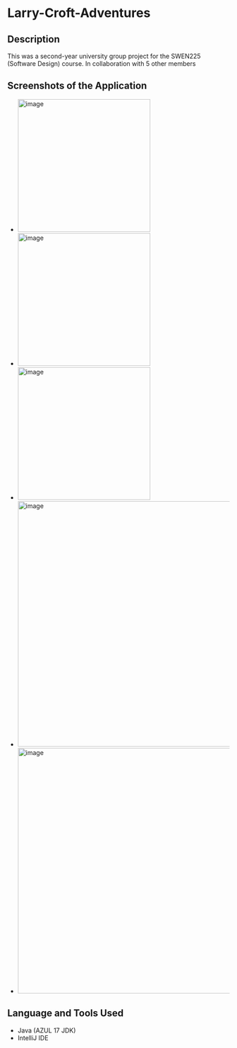 # Larry-Croft-Adventures

## Description 

This was a second-year university group project for the SWEN225 (Software Design) course. In collaboration with 5 other members

## Screenshots of the Application 

- <img width="300" alt="image" src="https://github.com/neerajpatel1234/Larry-Croft-Adventures/assets/114114241/1b0ecff2-27d5-4811-9bb8-3a428281e91a">
- <img width="300" alt="image" src="https://github.com/neerajpatel1234/Larry-Croft-Adventures/assets/114114241/641a0447-0e75-4442-b18f-7ac7c7c035ba">
- <img width="300" alt="image" src="https://github.com/neerajpatel1234/Larry-Croft-Adventures/assets/114114241/4d1cdd6e-4759-4f81-a28f-05d259e11145">
- <img width="555" alt="image" src="https://github.com/neerajpatel1234/Larry-Croft-Adventures/assets/114114241/fd4219a1-0ee2-41ba-b9d9-709321389088">
- <img width="555" alt="image" src="https://github.com/neerajpatel1234/Larry-Croft-Adventures/assets/114114241/89b775c1-9d61-48e3-bd7a-bb0574a0baef">

## Language and Tools Used 

- Java (AZUL 17 JDK)
- IntelliJ IDE
